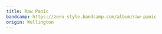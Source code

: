```yaml
---
title: Raw Panic
bandcamp: https://zero-style.bandcamp.com/album/raw-panic
origin: Wellington
---
```

